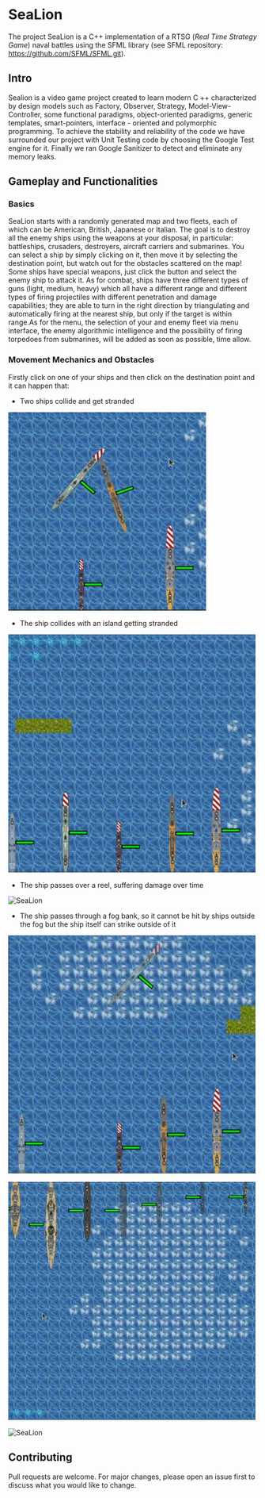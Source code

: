 # SeaLion

The project SeaLion is a C++ implementation of a RTSG (<i>Real Time Strategy Game</i>) naval battles using the SFML library (see SFML repository: https://github.com/SFML/SFML.git).
## Intro

Sealion is a video game project created to learn modern C ++ characterized by design models such as Factory, Observer, Strategy, Model-View-Controller, some functional paradigms, object-oriented paradigms, generic templates, smart-pointers, interface - oriented and polymorphic programming. To achieve the stability and reliability of the code we have surrounded our project with Unit Testing code by choosing the Google Test engine for it. Finally we ran Google Sanitizer to detect and eliminate any memory leaks.
## Gameplay and Functionalities

### Basics
SeaLion starts with a randomly generated map and two fleets, each of which can be American, British, Japanese or Italian. The goal is to destroy all the enemy
ships using the weapons at your disposal, in particular: battleships, crusaders, destroyers, aircraft carriers and submarines. You can select a ship by simply clicking on it, then move it by selecting the destination point, but watch out for the obstacles scattered on the map!
Some ships have special weapons, just click the button and select the enemy ship to attack it.
As for combat, ships have three different types of guns (light, medium, heavy) which all have a different range and different types of firing projectiles with different penetration and damage capabilities; they are able to turn in the right direction by triangulating and automatically firing at the nearest ship, but only if the target is within range.As for the menu, the selection of your and enemy fleet via menu interface, the enemy algorithmic intelligence and the possibility of firing torpedoes from submarines, will be added as soon as possible, time allow.
### Movement Mechanics and Obstacles
Firstly click on one of your ships and then click on the destination point and it can happen that:
<ul>
  <li>Two ships collide and get stranded </li>
</ul>

![SeaLion](/Res/ShipCollision.gif)

<ul>
  <li>The ship collides with an island getting stranded</li>
</ul>

![SeaLion](/Res/IsleCollision.gif)

<ul>
  <li>The ship passes over a reel, suffering damage over time  </li>
</ul>

![SeaLion](/Res/Wirpool.gif)

<ul>
  <li>The ship passes through a fog bank, so it cannot be hit by ships outside the fog but the ship itself can strike outside of it  </li>
</ul>

![SeaLion](/Res/Fog.gif)




![SeaLion](/Res/Combat.gif)





![SeaLion](/Res/Airplanes.gif)



## Contributing
Pull requests are welcome. For major changes, please open an issue first to discuss what you would like to change.




